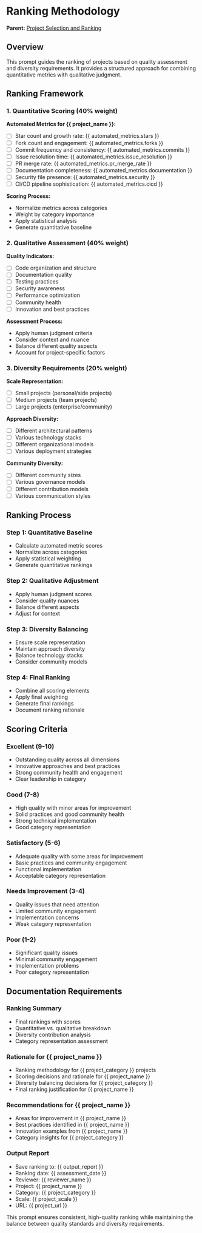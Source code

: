 # Ranking Methodology

**Parent:** [Project Selection and Ranking](README.md)

## Overview

This prompt guides the ranking of projects based on quality assessment and diversity requirements. It provides a structured approach for combining quantitative metrics with qualitative judgment.

## Ranking Framework

### 1. Quantitative Scoring (40% weight)

**Automated Metrics for {{ project_name }}:**
- [ ] Star count and growth rate: {{ automated_metrics.stars }}
- [ ] Fork count and engagement: {{ automated_metrics.forks }}
- [ ] Commit frequency and consistency: {{ automated_metrics.commits }}
- [ ] Issue resolution time: {{ automated_metrics.issue_resolution }}
- [ ] PR merge rate: {{ automated_metrics.pr_merge_rate }}
- [ ] Documentation completeness: {{ automated_metrics.documentation }}
- [ ] Security file presence: {{ automated_metrics.security }}
- [ ] CI/CD pipeline sophistication: {{ automated_metrics.cicd }}

**Scoring Process:**
- Normalize metrics across categories
- Weight by category importance
- Apply statistical analysis
- Generate quantitative baseline

### 2. Qualitative Assessment (40% weight)

**Quality Indicators:**
- [ ] Code organization and structure
- [ ] Documentation quality
- [ ] Testing practices
- [ ] Security awareness
- [ ] Performance optimization
- [ ] Community health
- [ ] Innovation and best practices

**Assessment Process:**
- Apply human judgment criteria
- Consider context and nuance
- Balance different quality aspects
- Account for project-specific factors

### 3. Diversity Requirements (20% weight)

**Scale Representation:**
- [ ] Small projects (personal/side projects)
- [ ] Medium projects (team projects)
- [ ] Large projects (enterprise/community)

**Approach Diversity:**
- [ ] Different architectural patterns
- [ ] Various technology stacks
- [ ] Different organizational models
- [ ] Various deployment strategies

**Community Diversity:**
- [ ] Different community sizes
- [ ] Various governance models
- [ ] Different contribution models
- [ ] Various communication styles

## Ranking Process

### Step 1: Quantitative Baseline
- Calculate automated metric scores
- Normalize across categories
- Apply statistical weighting
- Generate quantitative rankings

### Step 2: Qualitative Adjustment
- Apply human judgment scores
- Consider quality nuances
- Balance different aspects
- Adjust for context

### Step 3: Diversity Balancing
- Ensure scale representation
- Maintain approach diversity
- Balance technology stacks
- Consider community models

### Step 4: Final Ranking
- Combine all scoring elements
- Apply final weighting
- Generate final rankings
- Document ranking rationale

## Scoring Criteria

### Excellent (9-10)
- Outstanding quality across all dimensions
- Innovative approaches and best practices
- Strong community health and engagement
- Clear leadership in category

### Good (7-8)
- High quality with minor areas for improvement
- Solid practices and good community health
- Strong technical implementation
- Good category representation

### Satisfactory (5-6)
- Adequate quality with some areas for improvement
- Basic practices and community engagement
- Functional implementation
- Acceptable category representation

### Needs Improvement (3-4)
- Quality issues that need attention
- Limited community engagement
- Implementation concerns
- Weak category representation

### Poor (1-2)
- Significant quality issues
- Minimal community engagement
- Implementation problems
- Poor category representation

## Documentation Requirements

### Ranking Summary
- Final rankings with scores
- Quantitative vs. qualitative breakdown
- Diversity contribution analysis
- Category representation assessment

### Rationale for {{ project_name }}
- Ranking methodology for {{ project_category }} projects
- Scoring decisions and rationale for {{ project_name }}
- Diversity balancing decisions for {{ project_category }}
- Final ranking justification for {{ project_name }}

### Recommendations for {{ project_name }}
- Areas for improvement in {{ project_name }}
- Best practices identified in {{ project_name }}
- Innovation examples from {{ project_name }}
- Category insights for {{ project_category }}

### Output Report
- Save ranking to: {{ output_report }}
- Ranking date: {{ assessment_date }}
- Reviewer: {{ reviewer_name }}
- Project: {{ project_name }}
- Category: {{ project_category }}
- Scale: {{ project_scale }}
- URL: {{ project_url }}

This prompt ensures consistent, high-quality ranking while maintaining the balance between quality standards and diversity requirements.
